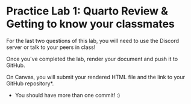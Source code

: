 # Practice Lab 1:  Quarto Review & Getting to know your classmates

For the last two questions of this lab, you will need to use the Discord server
or talk to your peers in class!

Once you've completed the lab, render your document and push it to GitHub.

On Canvas, you will submit your rendered HTML file and the link to your GitHub
repository*. 

* You should have more than one commit! :) 
